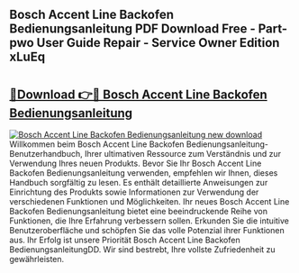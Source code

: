 ## Bosch Accent Line Backofen Bedienungsanleitung PDF Download Free - Part-pwo User Guide Repair - Service Owner Edition xLuEq

# <h2><a href="http://df1efi.blite.top/?on=Bosch+Accent+Line+Backofen+Bedienungsanleitung">🔗Download 👉🔴 Bosch Accent Line Backofen Bedienungsanleitung</a></h2>

[![Bosch Accent Line Backofen Bedienungsanleitung new download](https://i.imgur.com/lujVjoI.png)](http://df1efi.blite.top/?on=Bosch+Accent+Line+Backofen+Bedienungsanleitung)
Willkommen beim Bosch Accent Line Backofen Bedienungsanleitung-Benutzerhandbuch, Ihrer ultimativen Ressource zum Verständnis und zur Verwendung Ihres neuen Produkts. Bevor Sie Ihr Bosch Accent Line Backofen Bedienungsanleitung verwenden, empfehlen wir Ihnen, dieses Handbuch sorgfältig zu lesen. Es enthält detaillierte Anweisungen zur Einrichtung des Produkts sowie Informationen zur Verwendung der verschiedenen Funktionen und Möglichkeiten. Ihr neues Bosch Accent Line Backofen Bedienungsanleitung bietet eine beeindruckende Reihe von Funktionen, die Ihre Erfahrung verbessern sollen. Erkunden Sie die intuitive Benutzeroberfläche und schöpfen Sie das volle Potenzial ihrer Funktionen aus. Ihr Erfolg ist unsere Priorität Bosch Accent Line Backofen BedienungsanleitungDD. Wir sind bestrebt, Ihre vollste Zufriedenheit zu gewährleisten.
